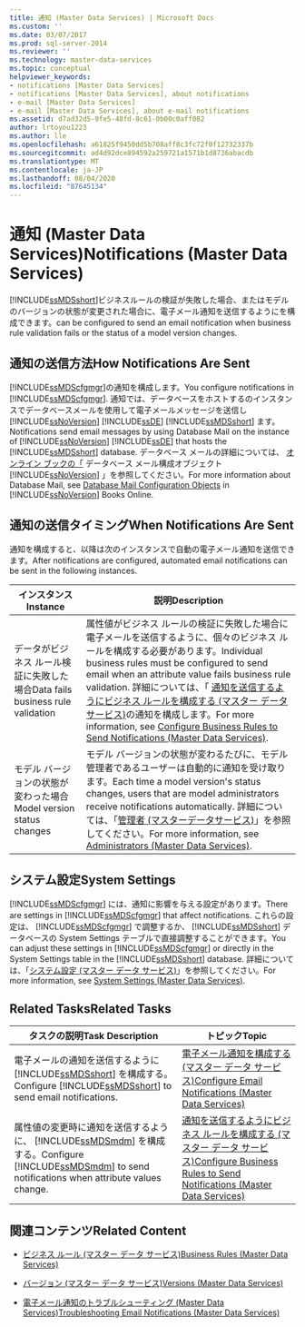 ```yaml
---
title: 通知 (Master Data Services) | Microsoft Docs
ms.custom: ''
ms.date: 03/07/2017
ms.prod: sql-server-2014
ms.reviewer: ''
ms.technology: master-data-services
ms.topic: conceptual
helpviewer_keywords:
- notifications [Master Data Services]
- notifications [Master Data Services], about notifications
- e-mail [Master Data Services]
- e-mail [Master Data Services], about e-mail notifications
ms.assetid: d7ad32d5-9fe5-48fd-8c61-0b00c0aff082
author: lrtoyou1223
ms.author: lle
ms.openlocfilehash: a61825f9450dd5b708aff8c3fc72f0f12732337b
ms.sourcegitcommit: ad4d92dce894592a259721a1571b1d8736abacdb
ms.translationtype: MT
ms.contentlocale: ja-JP
ms.lasthandoff: 08/04/2020
ms.locfileid: "87645134"
---
```

# <a name="notifications-master-data-services"></a><span data-ttu-id="0bbd0-102">通知 (Master Data Services)</span><span class="sxs-lookup"><span data-stu-id="0bbd0-102">Notifications (Master Data Services)</span></span>
  [!INCLUDE[ssMDSshort](../includes/ssmdsshort-md.md)]<span data-ttu-id="0bbd0-103">ビジネスルールの検証が失敗した場合、またはモデルのバージョンの状態が変更された場合に、電子メール通知を送信するようにを構成できます。</span><span class="sxs-lookup"><span data-stu-id="0bbd0-103">can be configured to send an email notification when business rule validation fails or the status of a model version changes.</span></span>  
  
## <a name="how-notifications-are-sent"></a><span data-ttu-id="0bbd0-104">通知の送信方法</span><span class="sxs-lookup"><span data-stu-id="0bbd0-104">How Notifications Are Sent</span></span>  
 <span data-ttu-id="0bbd0-105">[!INCLUDE[ssMDScfgmgr](../includes/ssmdscfgmgr-md.md)]の通知を構成します。</span><span class="sxs-lookup"><span data-stu-id="0bbd0-105">You configure notifications in [!INCLUDE[ssMDScfgmgr](../includes/ssmdscfgmgr-md.md)].</span></span> <span data-ttu-id="0bbd0-106">通知では、データベースをホストするのインスタンスでデータベースメールを使用して電子メールメッセージを送信し [!INCLUDE[ssNoVersion](../includes/ssnoversion-md.md)] [!INCLUDE[ssDE](../includes/ssde-md.md)] [!INCLUDE[ssMDSshort](../includes/ssmdsshort-md.md)] ます。</span><span class="sxs-lookup"><span data-stu-id="0bbd0-106">Notifications send email messages by using Database Mail on the instance of [!INCLUDE[ssNoVersion](../includes/ssnoversion-md.md)] [!INCLUDE[ssDE](../includes/ssde-md.md)] that hosts the [!INCLUDE[ssMDSshort](../includes/ssmdsshort-md.md)] database.</span></span> <span data-ttu-id="0bbd0-107">データベース メールの詳細については、 [オンライン ブックの「](../relational-databases/database-mail/database-mail-configuration-objects.md) データベース メール構成オブジェクト [!INCLUDE[ssNoVersion](../includes/ssnoversion-md.md)] 」を参照してください。</span><span class="sxs-lookup"><span data-stu-id="0bbd0-107">For more information about Database Mail, see [Database Mail Configuration Objects](../relational-databases/database-mail/database-mail-configuration-objects.md) in [!INCLUDE[ssNoVersion](../includes/ssnoversion-md.md)] Books Online.</span></span>  
  
## <a name="when-notifications-are-sent"></a><span data-ttu-id="0bbd0-108">通知の送信タイミング</span><span class="sxs-lookup"><span data-stu-id="0bbd0-108">When Notifications Are Sent</span></span>  
 <span data-ttu-id="0bbd0-109">通知を構成すると、以降は次のインスタンスで自動の電子メール通知を送信できます。</span><span class="sxs-lookup"><span data-stu-id="0bbd0-109">After notifications are configured, automated email notifications can be sent in the following instances.</span></span>  
  
|<span data-ttu-id="0bbd0-110">インスタンス</span><span class="sxs-lookup"><span data-stu-id="0bbd0-110">Instance</span></span>|<span data-ttu-id="0bbd0-111">説明</span><span class="sxs-lookup"><span data-stu-id="0bbd0-111">Description</span></span>|  
|--------------|-----------------|  
|<span data-ttu-id="0bbd0-112">データがビジネス ルール検証に失敗した場合</span><span class="sxs-lookup"><span data-stu-id="0bbd0-112">Data fails business rule validation</span></span>|<span data-ttu-id="0bbd0-113">属性値がビジネス ルールの検証に失敗した場合に電子メールを送信するように、個々のビジネス ルールを構成する必要があります。</span><span class="sxs-lookup"><span data-stu-id="0bbd0-113">Individual business rules must be configured to send email when an attribute value fails business rule validation.</span></span> <span data-ttu-id="0bbd0-114">詳細については、「 [通知を送信するようにビジネス ルールを構成する (マスター データ サービス)](configure-business-rules-to-send-notifications-master-data-services.md)の通知を構成します。</span><span class="sxs-lookup"><span data-stu-id="0bbd0-114">For more information, see [Configure Business Rules to Send Notifications &#40;Master Data Services&#41;](configure-business-rules-to-send-notifications-master-data-services.md).</span></span>|  
|<span data-ttu-id="0bbd0-115">モデル バージョンの状態が変わった場合</span><span class="sxs-lookup"><span data-stu-id="0bbd0-115">Model version status changes</span></span>|<span data-ttu-id="0bbd0-116">モデル バージョンの状態が変わるたびに、モデル管理者であるユーザーは自動的に通知を受け取ります。</span><span class="sxs-lookup"><span data-stu-id="0bbd0-116">Each time a model version's status changes, users that are model administrators receive notifications automatically.</span></span> <span data-ttu-id="0bbd0-117">詳細については、「[管理者 &#40;マスターデータサービス&#41;](../../2014/master-data-services/administrators-master-data-services.md)」を参照してください。</span><span class="sxs-lookup"><span data-stu-id="0bbd0-117">For more information, see [Administrators &#40;Master Data Services&#41;](../../2014/master-data-services/administrators-master-data-services.md).</span></span>|  
  
## <a name="system-settings"></a><span data-ttu-id="0bbd0-118">システム設定</span><span class="sxs-lookup"><span data-stu-id="0bbd0-118">System Settings</span></span>  
 <span data-ttu-id="0bbd0-119">[!INCLUDE[ssMDScfgmgr](../includes/ssmdscfgmgr-md.md)] には、通知に影響を与える設定があります。</span><span class="sxs-lookup"><span data-stu-id="0bbd0-119">There are settings in [!INCLUDE[ssMDScfgmgr](../includes/ssmdscfgmgr-md.md)] that affect notifications.</span></span> <span data-ttu-id="0bbd0-120">これらの設定は、 [!INCLUDE[ssMDScfgmgr](../includes/ssmdscfgmgr-md.md)] で調整するか、 [!INCLUDE[ssMDSshort](../includes/ssmdsshort-md.md)] データベースの System Settings テーブルで直接調整することができます。</span><span class="sxs-lookup"><span data-stu-id="0bbd0-120">You can adjust these settings in [!INCLUDE[ssMDScfgmgr](../includes/ssmdscfgmgr-md.md)] or directly in the System Settings table in the [!INCLUDE[ssMDSshort](../includes/ssmdsshort-md.md)] database.</span></span> <span data-ttu-id="0bbd0-121">詳細については、「[システム設定 &#40;マスター データ サービス&#41;](../../2014/master-data-services/system-settings-master-data-services.md)」を参照してください。</span><span class="sxs-lookup"><span data-stu-id="0bbd0-121">For more information, see [System Settings &#40;Master Data Services&#41;](../../2014/master-data-services/system-settings-master-data-services.md).</span></span>  
  
## <a name="related-tasks"></a><span data-ttu-id="0bbd0-122">Related Tasks</span><span class="sxs-lookup"><span data-stu-id="0bbd0-122">Related Tasks</span></span>  
  
|<span data-ttu-id="0bbd0-123">タスクの説明</span><span class="sxs-lookup"><span data-stu-id="0bbd0-123">Task Description</span></span>|<span data-ttu-id="0bbd0-124">トピック</span><span class="sxs-lookup"><span data-stu-id="0bbd0-124">Topic</span></span>|  
|----------------------|-----------|  
|<span data-ttu-id="0bbd0-125">電子メールの通知を送信するように [!INCLUDE[ssMDSshort](../includes/ssmdsshort-md.md)] を構成する。</span><span class="sxs-lookup"><span data-stu-id="0bbd0-125">Configure [!INCLUDE[ssMDSshort](../includes/ssmdsshort-md.md)] to send email notifications.</span></span>|[<span data-ttu-id="0bbd0-126">電子メール通知を構成する (マスター データ サービス)</span><span class="sxs-lookup"><span data-stu-id="0bbd0-126">Configure Email Notifications &#40;Master Data Services&#41;</span></span>](../../2014/master-data-services/configure-email-notifications-master-data-services.md)|  
|<span data-ttu-id="0bbd0-127">属性値の変更時に通知を送信するように、 [!INCLUDE[ssMDSmdm](../includes/ssmdsmdm-md.md)] を構成する。</span><span class="sxs-lookup"><span data-stu-id="0bbd0-127">Configure [!INCLUDE[ssMDSmdm](../includes/ssmdsmdm-md.md)] to send notifications when attribute values change.</span></span>|[<span data-ttu-id="0bbd0-128">通知を送信するようにビジネス ルールを構成する (マスター データ サービス)</span><span class="sxs-lookup"><span data-stu-id="0bbd0-128">Configure Business Rules to Send Notifications &#40;Master Data Services&#41;</span></span>](configure-business-rules-to-send-notifications-master-data-services.md)|  
  
## <a name="related-content"></a><span data-ttu-id="0bbd0-129">関連コンテンツ</span><span class="sxs-lookup"><span data-stu-id="0bbd0-129">Related Content</span></span>  
  
-   [<span data-ttu-id="0bbd0-130">ビジネス ルール (マスター データ サービス)</span><span class="sxs-lookup"><span data-stu-id="0bbd0-130">Business Rules &#40;Master Data Services&#41;</span></span>](../../2014/master-data-services/business-rules-master-data-services.md)  
  
-   [<span data-ttu-id="0bbd0-131">バージョン (マスター データ サービス)</span><span class="sxs-lookup"><span data-stu-id="0bbd0-131">Versions &#40;Master Data Services&#41;</span></span>](../../2014/master-data-services/versions-master-data-services.md)  
  
-   [<span data-ttu-id="0bbd0-132">電子メール通知のトラブルシューティング (Master Data Services)</span><span class="sxs-lookup"><span data-stu-id="0bbd0-132">Troubleshooting Email Notifications (Master Data Services)</span></span>](https://social.technet.microsoft.com/wiki/contents/articles/troubleshooting-email-notifications-master-data-services.aspx)  
  
  

